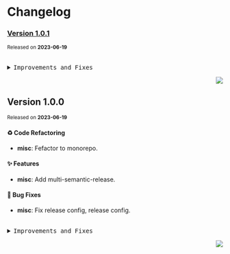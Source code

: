 <a name="readme-top"></a>

# Changelog

### [Version&nbsp;1.0.1](https://github.com/lobehub/lobe-assets/compare/@lobehub/favicons@1.0.0...@lobehub/favicons@1.0.1)
<sup>Released on **2023-06-19**</sup>


<br/>



<details>
<summary><kbd>Improvements and Fixes</kbd></summary>

</details>


<div align="right">

[![](https://img.shields.io/badge/-BACK_TO_TOP-151515?style=flat-square)](#readme-top)

</div>

## Version&nbsp;1.0.0
<sup>Released on **2023-06-19**</sup>


#### ♻ Code Refactoring

- **misc**: Fefactor to monorepo.


#### ✨ Features

- **misc**: Add multi-semantic-release.


#### 🐛 Bug Fixes

- **misc**: Fix release config, release config.


<br/>



<details>
<summary><kbd>Improvements and Fixes</kbd></summary>



#### Code refactoring

* **misc**: Fefactor to monorepo ([f393d84](https://github.com/lobehub/lobe-assets/commit/f393d84))



#### What's improved

* **misc**: Add multi-semantic-release ([52e9abc](https://github.com/lobehub/lobe-assets/commit/52e9abc))



#### What's fixed

* **misc**: Fix release config ([4d7caeb](https://github.com/lobehub/lobe-assets/commit/4d7caeb))
* **misc**: Release config ([c97340a](https://github.com/lobehub/lobe-assets/commit/c97340a))

</details>


<div align="right">

[![](https://img.shields.io/badge/-BACK_TO_TOP-151515?style=flat-square)](#readme-top)

</div>
